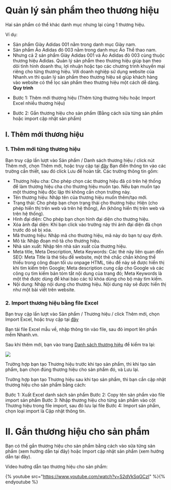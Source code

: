 # Quản lý sản phẩm theo thương hiệu
Hai sản phẩm có thể khác danh mục nhưng lại cùng 1 thương hiệu.

Ví dụ:
* Sản phẩm Giày Adidas 001 nằm trong danh mục Giày nam.
* Sản phẩm Áo Adidas đỏ 003 nằm trong danh mục Áo Thể thao nam.
* Nhưng cả 2 sản phẩm Giày Adidas 001 và Áo Adidas đỏ 003 cùng thuộc thương hiệu Adidas.
Quản lý sản phẩm theo thương hiệu giúp bạn theo dõi tình hình doanh thu, lợi nhuận hoặc tạo các chương trình khuyến mại riêng cho từng thương hiệu.
Với doanh nghiệp sử dụng website của Nhanh.vn thì quản lý sản phẩm theo thương hiệu sẽ giúp khách hàng vào website có thể lọc sản phẩm theo thương hiệu một cách dễ dàng.
**Quy trình** 
- Bước 1: Thêm mới thương hiệu (Thêm từng thương hiệu hoặc Import Excel nhiều thương hiệu)

- Bước 2: Gắn thương hiệu cho sản phẩm (Bằng cách sửa từng sản phẩm hoặc import cập nhật sản phẩm)

## I. Thêm mới thương hiệu
### 1. Thêm mới từng thương hiệu
Bạn truy cập lần lượt vào Sản phẩm / Danh sách thương hiệu / click nút Thêm mới, chọn Thêm mới, hoặc truy cập tại [đây]()
Bạn điền thông tin vào các trường cần thiết, sau đó click Lưu để hoàn tất. Các trường thông tin gồm:

- Thương hiệu cha: Cho phép chọn các thương hiệu đã có trên hệ thống để làm thương hiệu cha cho thương hiệu muốn tạo. Nếu bạn muốn tạo một thương hiệu độc lập thì không cần chọn trường này.
- Tên thương hiệu: Nhập tên của thương hiệu muốn thêm/tạo mới.
- Trạng thái: Cho phép bạn chọn trạng thái cho thương hiệu: Hiện (cho phép hiển thị trên web và trên hệ thống), Ẩn (không hiển thị trên web và trên hệ thống).
- Hình đại diện: Cho phép bạn chọn hình đại diện cho thương hiệu.
- Xóa ảnh đại diện: Khi bạn click vào trường này thì ảnh đại diện đã chọn trước đó sẽ bị xóa.
- Mã thương hiệu: Nhập mã cho thương hiệu, mã này do bạn tự quy định.
- Mô tả: Nhập đoạn mô tả cho thương hiệu.
- Nhà sản xuất: Nhập tên nhà sản xuất của thương hiệu.
- Meta title, Meta Description, Meta Keywords: Các thẻ này liên quan đến SEO: Meta Title là thẻ tiêu đề website, một thẻ chắc chắn không thể thiếu trong công đoạn tối ưu onpage HTML, tiêu đề này sẽ được hiển thị khi tìm kiếm trên Google; Meta description cung cấp cho Google và các công cụ tìm kiếm bản tóm tắt nội dung của trang đó; Meta Keywords là một thẻ được dùng để khai báo các từ khóa dùng cho bộ máy tìm kiếm.
- Nội dung: Nhập nội dung cho thương hiệu. Nội dung này sẽ được hiển thị như một bài viết trên website.
### 2. Import thương hiệu bằng file Excel
Bạn truy cập lần lượt vào Sản phẩm / Thương hiệu / click Thêm mới, chọn Import Excel, hoặc truy cập tại [đây](https://nhanh.vn/product/brand/index?tab=import)

Bạn tải file Excel mẫu về, nhập thông tin vào file, sau đó import lên phần mềm Nhanh.vn.

Sau khi thêm mới, bạn vào trang [Danh sách thương hiệu](https://nhanh.vn/product/brand/index) để kiểm tra lại:

![](https://raw.githubusercontent.com/nhanhapi/manual/master/docs/san-pham/img/sp-thuonghieu.png)

Trường hợp bạn tạo Thương hiệu trước khi tạo sản phẩm, thì khi tạo sản phẩm, bạn chọn đúng thương hiệu cho sản phẩm đó, và Lưu lại.

Trường hợp bạn tạo Thương hiệu sau khi tạo sản phẩm, thì bạn cần cập nhật thương hiệu cho sản phẩm bằng cách:

Bước 1: Xuất Excel danh sách sản phẩm
Bước 2: Copy tên sản phẩm vào file import sản phẩm
Bước 3: Nhập thương hiệu cho từng sản phẩm vào cột Thương hiệu trong file import, sau đó lưu lại file
Bước 4: Import sản phẩm, chọn loại import là Cập nhật thông tin.

# II. Gắn thương hiệu cho sản phẩm

Bạn có thể gắn thương hiệu cho sản phẩm bằng cách vào sửa từng sản phẩm (xem hướng dẫn tại đây) hoặc Import cập nhật sản phẩm (xem hướng dẫn tại đây).

Video hướng dẫn tạo thương hiệu cho sản phẩm:

{% youtube src="https://www.youtube.com/watch?v=S2dVkSqGCzI" %}{% endyoutube %} 

